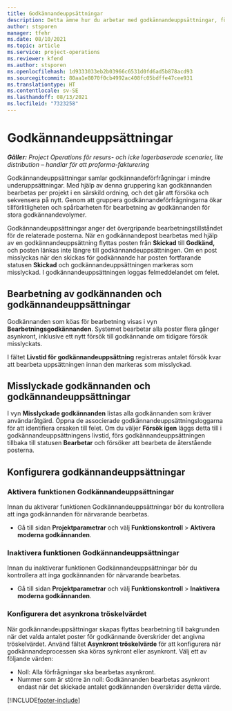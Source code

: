 ```yaml
---
title: Godkännandeuppsättningar
description: Detta ämne hur du arbetar med godkännandeuppsättningar, förfrågningar och underuppsättningar för dessa åtgärder.
author: stsporen
manager: tfehr
ms.date: 08/10/2021
ms.topic: article
ms.service: project-operations
ms.reviewer: kfend
ms.author: stsporen
ms.openlocfilehash: 1d9333033eb2b03966c6531d0fd6ad5b878acd93
ms.sourcegitcommit: 80aa1e8070f0cb4992ac408fc05bdffe47cee931
ms.translationtype: HT
ms.contentlocale: sv-SE
ms.lasthandoff: 08/13/2021
ms.locfileid: "7323258"
---
```

# <a name="approval-sets"></a>Godkännandeuppsättningar

_**Gäller:** Project Operations för resurs- och icke lagerbaserade scenarier, lite distribution – handlar för att proforma-fakturering_

Godkännandeuppsättningar samlar godkännandeförfrågningar i mindre underuppsättningar. Med hjälp av denna gruppering kan godkännanden bearbetas per projekt i en särskild ordning, och det går att försöka och sekvensera på nytt. Genom att gruppera godkännandeförfrågningarna ökar tillförlitligheten och spårbarheten för bearbetning av godkännanden för stora godkännandevolymer.

Godkännandeuppsättningar anger det övergripande bearbetningstillståndet för de relaterade posterna. När en godkännandepost bearbetas med hjälp av en godkännandeuppsättning flyttas posten från **Skickad** till **Godkänd,** och posten länkas inte längre till godkännandeuppsättningen. Om en post misslyckas när den skickas för godkännande har posten fortfarande statusen **Skickad** och godkännandeuppsättningen markeras som misslyckad. I godkännandeuppsättningen loggas felmeddelandet om felet.

## <a name="processing-approvals-and-approval-sets"></a>Bearbetning av godkännanden och godkännandeuppsättningar
Godkännanden som köas för bearbetning visas i vyn **Bearbetningsgodkännanden**. Systemet bearbetar alla poster flera gånger asynkront, inklusive ett nytt försök till godkännande om tidigare försök misslyckats.

I fältet **Livstid för godkännandeuppsättning** registreras antalet försök kvar att bearbeta uppsättningen innan den markeras som misslyckad.

## <a name="failed-approvals-and-approval-sets"></a>Misslyckade godkännanden och godkännandeuppsättningar
I vyn **Misslyckade godkännanden** listas alla godkännanden som kräver användaråtgärd. Öppna de associerade godkännandeuppsättningsloggarna för att identifiera orsaken till felet.
Om du väljer **Försök igen** läggs detta till i godkännandeuppsättningens livstid, förs godkännandeuppsättningen tillbaka till statusen **Bearbetar** och försöker att bearbeta de återstående posterna.

## <a name="configure-approval-sets"></a>Konfigurera godkännandeuppsättningar

### <a name="enable-the-approval-sets-feature"></a>Aktivera funktionen Godkännandeuppsättningar
Innan du aktiverar funktionen Godkännandeuppsättningar bör du kontrollera att inga godkännanden för närvarande bearbetas.

- Gå till sidan **Projektparametrar** och välj **Funktionskontroll** > **Aktivera moderna godkännanden**.

### <a name="turn-off-the-approval-sets-feature"></a>Inaktivera funktionen Godkännandeuppsättningar
Innan du inaktiverar funktionen Godkännandeuppsättningar bör du kontrollera att inga godkännanden för närvarande bearbetas.

- Gå till sidan **Projektparametrar** och välj **Funktionskontroll** > **Inaktivera moderna godkännanden**.

### <a name="configuring-the-asynchronous-threshold"></a>Konfigurera det asynkrona tröskelvärdet 
När godkännandeuppsättningar skapas flyttas bearbetning till bakgrunden när det valda antalet poster för godkännande överskrider det angivna tröskelvärdet. Använd fältet **Asynkront tröskelvärde** för att konfigurera när godkännandeprocessen ska köras synkront eller asynkront. Välj ett av följande värden:

  - Noll: Alla förfrågningar ska bearbetas asynkront. 
  - Nummer som är större än noll: Godkännanden bearbetas asynkront endast när det skickade antalet godkännanden överskrider detta värde.

[!INCLUDE[footer-include](../includes/footer-banner.md)]
